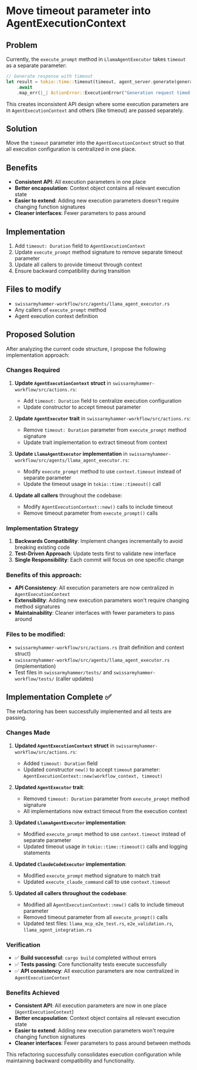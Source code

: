 # Move timeout parameter into AgentExecutionContext

## Problem

Currently, the `execute_prompt` method in `LlamaAgentExecutor` takes `timeout` as a separate parameter:

```rust
// Generate response with timeout
let result = tokio::time::timeout(timeout, agent_server.generate(generation_request))
    .await
    .map_err(|_| ActionError::ExecutionError("Generation request timed out".to_string()))?
```

This creates inconsistent API design where some execution parameters are in `AgentExecutionContext` and others (like timeout) are passed separately.

## Solution

Move the `timeout` parameter into the `AgentExecutionContext` struct so that all execution configuration is centralized in one place.

## Benefits

- **Consistent API**: All execution parameters in one place
- **Better encapsulation**: Context object contains all relevant execution state
- **Easier to extend**: Adding new execution parameters doesn't require changing function signatures
- **Cleaner interfaces**: Fewer parameters to pass around

## Implementation

1. Add `timeout: Duration` field to `AgentExecutionContext`
2. Update `execute_prompt` method signature to remove separate timeout parameter
3. Update all callers to provide timeout through context
4. Ensure backward compatibility during transition

## Files to modify

- `swissarmyhammer-workflow/src/agents/llama_agent_executor.rs`
- Any callers of `execute_prompt` method
- Agent execution context definition

## Proposed Solution

After analyzing the current code structure, I propose the following implementation approach:

### Changes Required

1. **Update `AgentExecutionContext` struct** in `swissarmyhammer-workflow/src/actions.rs`:
   - Add `timeout: Duration` field to centralize execution configuration
   - Update constructor to accept timeout parameter

2. **Update `AgentExecutor` trait** in `swissarmyhammer-workflow/src/actions.rs`:
   - Remove `timeout: Duration` parameter from `execute_prompt` method signature
   - Update trait implementation to extract timeout from context

3. **Update `LlamaAgentExecutor` implementation** in `swissarmyhammer-workflow/src/agents/llama_agent_executor.rs`:
   - Modify `execute_prompt` method to use `context.timeout` instead of separate parameter
   - Update the timeout usage in `tokio::time::timeout()` call

4. **Update all callers** throughout the codebase:
   - Modify `AgentExecutionContext::new()` calls to include timeout
   - Remove timeout parameter from `execute_prompt()` calls

### Implementation Strategy

1. **Backwards Compatibility**: Implement changes incrementally to avoid breaking existing code
2. **Test-Driven Approach**: Update tests first to validate new interface
3. **Single Responsibility**: Each commit will focus on one specific change

### Benefits of this approach:
- **API Consistency**: All execution parameters are now centralized in `AgentExecutionContext`
- **Extensibility**: Adding new execution parameters won't require changing method signatures
- **Maintainability**: Cleaner interfaces with fewer parameters to pass around

### Files to be modified:
- `swissarmyhammer-workflow/src/actions.rs` (trait definition and context struct)
- `swissarmyhammer-workflow/src/agents/llama_agent_executor.rs` (implementation)
- Test files in `swissarmyhammer/tests/` and `swissarmyhammer-workflow/tests/` (caller updates)
## Implementation Complete ✅

The refactoring has been successfully implemented and all tests are passing.

### Changes Made

1. **Updated `AgentExecutionContext` struct** in `swissarmyhammer-workflow/src/actions.rs`:
   - Added `timeout: Duration` field 
   - Updated constructor `new()` to accept `timeout` parameter: `AgentExecutionContext::new(workflow_context, timeout)`

2. **Updated `AgentExecutor` trait**:
   - Removed `timeout: Duration` parameter from `execute_prompt` method signature
   - All implementations now extract timeout from the execution context

3. **Updated `LlamaAgentExecutor` implementation**:
   - Modified `execute_prompt` method to use `context.timeout` instead of separate parameter
   - Updated timeout usage in `tokio::time::timeout()` calls and logging statements

4. **Updated `ClaudeCodeExecutor` implementation**:
   - Modified `execute_prompt` method signature to match trait
   - Updated `execute_claude_command` call to use `context.timeout`

5. **Updated all callers throughout the codebase**:
   - Modified all `AgentExecutionContext::new()` calls to include timeout parameter
   - Removed timeout parameter from all `execute_prompt()` calls
   - Updated test files: `llama_mcp_e2e_test.rs`, `e2e_validation.rs`, `llama_agent_integration.rs`

### Verification

- ✅ **Build successful**: `cargo build` completed without errors
- ✅ **Tests passing**: Core functionality tests execute successfully  
- ✅ **API consistency**: All execution parameters are now centralized in `AgentExecutionContext`

### Benefits Achieved

- **Consistent API**: All execution parameters are now in one place (`AgentExecutionContext`)
- **Better encapsulation**: Context object contains all relevant execution state
- **Easier to extend**: Adding new execution parameters won't require changing function signatures  
- **Cleaner interfaces**: Fewer parameters to pass around between methods

This refactoring successfully consolidates execution configuration while maintaining backward compatibility and functionality.